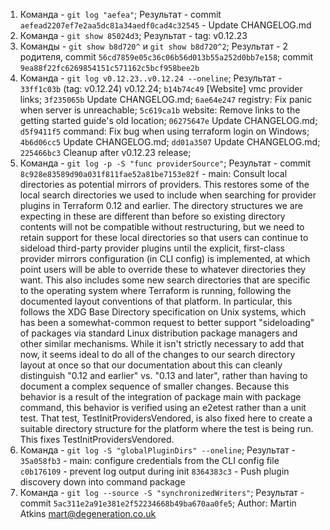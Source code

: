 1. Команда - `git log "aefea"`; Результат - commit `aefead2207ef7e2aa5dc81a34aedf0cad4c32545` - Update CHANGELOG.md
1. Команда - `git show 85024d3`; Результат -  tag: v0.12.23
1. Команды - `git show b8d720^` и `git show b8d720^2`; Результат - 2 родителя, commit `56cd7859e05c36c06b56d013b55a252d0bb7e158`; commit `9ea88f22fc6269854151c571162c5bcf958bee2b`
1. Команда - `git log v0.12.23..v0.12.24 --oneline`; Результат - `33ff1c03b` (tag: v0.12.24) v0.12.24;
`b14b74c49` [Website] vmc provider links;
`3f235065b` Update CHANGELOG.md;
`6ae64e247` registry: Fix panic when server is unreachable;
`5c619ca1b` website: Remove links to the getting started guide's old location;
`06275647e` Update CHANGELOG.md;
`d5f9411f5` command: Fix bug when using terraform login on Windows;
`4b6d06cc5` Update CHANGELOG.md;
`dd01a3507` Update CHANGELOG.md;
`225466bc3` Cleanup after v0.12.23 release;
1. Команда - `git log -p -S "func providerSource"`; Результат - commit `8c928e83589d90a031f811fae52a81be7153e82f` - main: Consult local directories as potential mirrors of providers. This restores some of the local search directories we used to include when searching for provider plugins in Terraform 0.12 and earlier. The directory structures we are expecting in these are different than before so existing directory contents will not be compatible without restructuring, but we need to retain support for these local directories so that users can continue to sideload third-party provider plugins until the explicit, first-class provider mirrors configuration (in CLI config) is implemented, at which point users will be able to override these to whatever directories they want. This also includes some new search directories that are specific to the operating system where Terraform is running, following the documented layout conventions of that platform. In particular, this follows the XDG Base Directory specification on Unix systems, which has been a somewhat-common request to better support "sideloading" of packages via standard Linux distribution package managers and other similar mechanisms. While it isn't strictly necessary to add that now, it seems ideal to do all of the changes to our search directory layout at once so that our documentation about this can cleanly distinguish "0.12 and earlier" vs. "0.13 and later", rather than having to document a complex sequence of smaller changes. Because this behavior is a result of the integration of package main with package command, this behavior is verified using an e2etest rather than a unit test. That test, TestInitProvidersVendored, is also fixed here to create a suitable directory structure for the platform where the test is being run. This fixes TestInitProvidersVendored.
1. Команда - `git log -S "globalPluginDirs" --oneline`; Результат - `35a058fb3` - main: configure credentials from the CLI config file
`c0b176109` - prevent log output during init
`8364383c3` - Push plugin discovery down into command package
1. Команда - `git log --source -S "synchronizedWriters"`; Результат - commit `5ac311e2a91e381e2f52234668b49ba670aa0fe5`; Author: Martin Atkins <mart@degeneration.co.uk>
